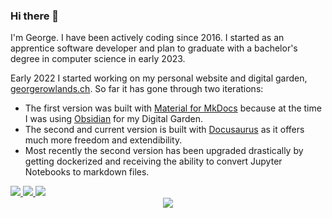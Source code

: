 ### Hi there 👋

I'm George. I have been actively coding since 2016. I started as an apprentice software developer and plan to graduate with a bachelor's degree in computer science in early 2023.

Early 2022 I started working on my personal website and digital garden, [georgerowlands.ch](https://github.com/LuciferUchiha/georgerowlands.ch). So far it has gone through two iterations:

- The first version was built with [Material for MkDocs](https://squidfunk.github.io/mkdocs-material/) because at the time I was using [Obsidian](https://obsidian.md/) for my Digital Garden.
- The second and current version is built with [Docusaurus](https://docusaurus.io/) as it offers much more freedom and extendibility.
- Most recently the second version has been upgraded drastically by getting dockerized and receiving the ability to convert Jupyter Notebooks to markdown files.

<!-- ![viewCounter](https://count.getloli.com/get/@LuciferUchiha?theme=rule34) -->

<!-- georgerlogowhite is light theme logo, georgerlogo is dark theme logo -->
<a href="https://www.georgerowlands.ch">
  <img src="https://custom-icon-badges.herokuapp.com/badge/-My_Website-7f39fb?style=for-the-badge&logo=georgerlogowhite&logoColor=white"/>
</a>
<a href="https://www.linkedin.com/in/georgerowlands/">
  <img src="https://img.shields.io/badge/linkedin-0077B5.svg?style=for-the-badge&logo=linkedin&logoColor=white"/>
</a>
<a href="https://stackoverflow.com/users/10994912/lucifer-uchiha">
  <img src="https://img.shields.io/badge/stackoverflow-F48224.svg?style=for-the-badge&logo=stackoverflow&logoColor=white"/>
</a>


<div align="center">
  <img src="https://github-readme-streak-stats.herokuapp.com/?user=LuciferUchiha&theme=dark&hide_border=true">
</div>
